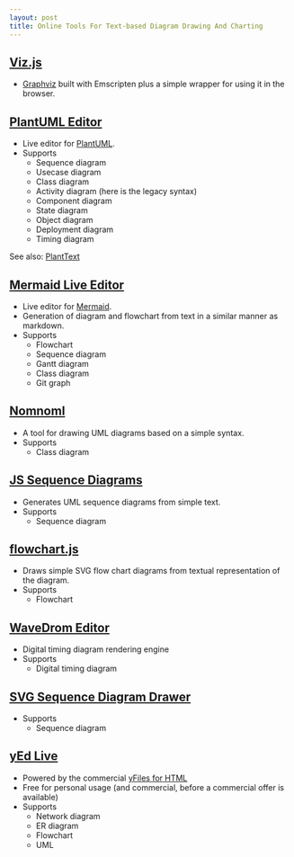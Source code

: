 ```yaml
---
layout: post
title: Online Tools For Text-based Diagram Drawing And Charting
---
```


## [Viz.js](http://viz-js.com/)
  * [Graphviz](http://www.graphviz.org/) built with Emscripten plus a simple wrapper for using it in the browser.

## [PlantUML Editor](http://www.plantuml.com/plantuml/)
  * Live editor for [PlantUML](http://plantuml.com/).
  * Supports
    * Sequence diagram
    * Usecase diagram
    * Class diagram
    * Activity diagram (here is the legacy syntax)
    * Component diagram
    * State diagram
    * Object diagram
    * Deployment diagram
    * Timing diagram

See also: [PlantText](https://www.planttext.com/)

## [Mermaid Live Editor](https://mermaidjs.github.io/mermaid-live-editor/)
  * Live editor for [Mermaid](https://github.com/knsv/mermaid).
  * Generation of diagram and flowchart from text in a similar manner as markdown.
  * Supports
    * Flowchart
    * Sequence diagram
    * Gantt diagram
    * Class diagram
    * Git graph
    
## [Nomnoml](http://www.nomnoml.com/)
  * A tool for drawing UML diagrams based on a simple syntax.
  * Supports
    * Class diagram

## [JS Sequence Diagrams](https://bramp.github.io/js-sequence-diagrams/)
  * Generates UML sequence diagrams from simple text.
  * Supports
    * Sequence diagram

## [flowchart.js](http://flowchart.js.org/)
  * Draws simple SVG flow chart diagrams from textual representation of the diagram.
  * Supports
    * Flowchart

## [WaveDrom Editor](https://wavedrom.com/editor.html)
  * Digital timing diagram rendering engine
  * Supports
    * Digital timing diagram

## [SVG Sequence Diagram Drawer](http://sullerandras.github.com/SVG-Sequence-Diagram/)
  * Supports
    * Sequence diagram

## [yEd Live](https://www.yworks.com/yed-live/)
  * Powered by the commercial [yFiles for HTML](https://www.yworks.com/products/yfiles-for-html)
  * Free for personal usage (and commercial, before a commercial offer is available)
  * Supports
    * Network diagram
    * ER diagram
    * Flowchart
    * UML
